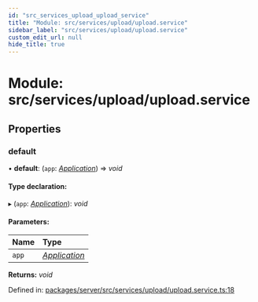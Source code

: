 ```yaml
---
id: "src_services_upload_upload_service"
title: "Module: src/services/upload/upload.service"
sidebar_label: "src/services/upload/upload.service"
custom_edit_url: null
hide_title: true
---
```


# Module: src/services/upload/upload.service

## Properties

### default

• **default**: (`app`: [*Application*](src_declarations.md#application)) => *void*

#### Type declaration:

▸ (`app`: [*Application*](src_declarations.md#application)): *void*

#### Parameters:

Name | Type |
:------ | :------ |
`app` | [*Application*](src_declarations.md#application) |

**Returns:** *void*

Defined in: [packages/server/src/services/upload/upload.service.ts:18](https://github.com/xr3ngine/xr3ngine/blob/7650c2bea/packages/server/src/services/upload/upload.service.ts#L18)
